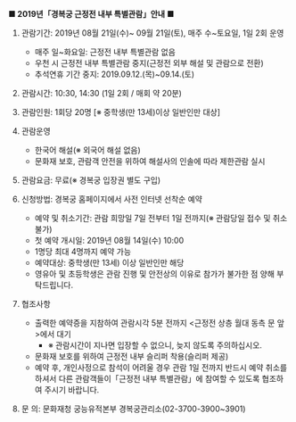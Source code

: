 **■ 2019년「경복궁 근정전 내부 특별관람」안내** ■
1. 관람기간: 2019년 08월 21일(수)~ 09월 21일(토), 매주 수~토요일, 1일 2회 운영
   - 매주 일~화요일: 근정전 내부 특별관람 없음
   - 우천 시 근정전 내부 특별관람 중지(근정전 외부 해설 및 관람으로 전환)
   - 추석연휴 기간 중지: 2019.09.12.(목)~09.14.(토)

2. 관람시간: 10:30, 14:30 (1일 2회 / 매회 약 20분)

3. 관람인원: 1회당 20명 [※ 중학생(만 13세)이상 일반인만 대상]

4. 관람운영
   - 한국어 해설(※ 외국어 해설 없음)
   - 문화재 보호, 관람객 안전을 위하여 해설사의 인솔에 따라 제한관람 실시

5. 관람요금: 무료(※ 경복궁 입장권 별도 구입)

6. 신청방법: 경복궁 홈페이지에서 사전 인터넷 선착순 예약
   - 예약 및 취소기간: 관람 희망일 7일 전부터 1일 전까지(※ 관람당일 접수 및 취소 불가)
   - 첫 예약 개시일: 2019년 08월 14일(수) 10:00
   - 1명당 최대 4명까지 예약 가능
   - 예약대상: 중학생(만 13세) 이상 일반인만 해당
   - 영유아 및 초등학생은 관람 진행 및 안전상의 이유로 참가가 불가한 점 양해 부탁드립니다.

7. 협조사항
   - 출력한 예약증을 지참하여 관람시각 5분 전까지 <근정전 상층 월대 동측 문 앞>에서 대기
     - ※ 관람시간이 지나면 입장할 수 없으니, 늦지 않도록 주의하십시오.
   - 문화재 보호를 위하여 근정전 내부 슬리퍼 착용(슬리퍼 제공)
   - 예약 후, 개인사정으로 참석이 어려울 경우 관람 1일 전까지 반드시 예약 취소를 하셔서 다른 관람객들이「근정전 내부 특별관람」에 참여할 수 있도록 협조하여 주시기 바랍니다.

8. 문 의: 문화재청 궁능유적본부 경복궁관리소(02-3700-3900~3901)